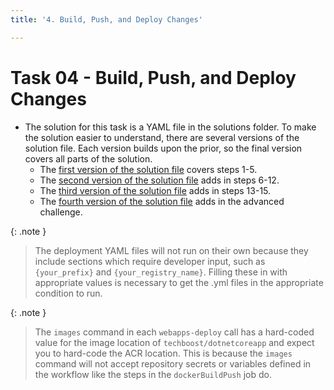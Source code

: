 ```yaml
---
title: '4. Build, Push, and Deploy Changes'

---
```


# Task 04 - Build, Push, and Deploy Changes

- The solution for this task is a YAML file in the solutions folder. To make the solution easier to understand, there are several versions of the solution file. Each version builds upon the prior, so the final version covers all parts of the solution.
  - The [first version of the solution file](../Solution/Exercise-03/Task-4/dotnet-deploy-1.yml) covers steps 1-5.
  - The [second version of the solution file](../Solution/Exercise-03/Task-4/dotnet-deploy-2.yml) adds in steps 6-12.
  - The [third version of the solution file](../Solution/Exercise-03/Task-4/dotnet-deploy-3.yml) adds in steps 13-15.
  - The [fourth version of the solution file](../Solution/Exercise-03/Task-4/dotnet-deploy-4.yml) adds in the advanced challenge.

{: .note }
> The deployment YAML files will not run on their own because they include sections which require developer input, such as `{your_prefix}` and `{your_registry_name}`. Filling these in with appropriate values is necessary to get the .yml files in the appropriate condition to run.

{: .note }
> The `images` command in each `webapps-deploy` call has a hard-coded value for the image location of `techboost/dotnetcoreapp` and expect you to hard-code the ACR location. This is because the `images` command will not accept repository secrets or variables defined in the workflow like the steps in the `dockerBuildPush` job do.
